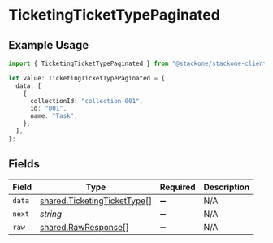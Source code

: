 # TicketingTicketTypePaginated

## Example Usage

```typescript
import { TicketingTicketTypePaginated } from "@stackone/stackone-client-ts/sdk/models/shared";

let value: TicketingTicketTypePaginated = {
  data: [
    {
      collectionId: "collection-001",
      id: "001",
      name: "Task",
    },
  ],
};
```

## Fields

| Field                                                                             | Type                                                                              | Required                                                                          | Description                                                                       |
| --------------------------------------------------------------------------------- | --------------------------------------------------------------------------------- | --------------------------------------------------------------------------------- | --------------------------------------------------------------------------------- |
| `data`                                                                            | [shared.TicketingTicketType](../../../sdk/models/shared/ticketingtickettype.md)[] | :heavy_minus_sign:                                                                | N/A                                                                               |
| `next`                                                                            | *string*                                                                          | :heavy_minus_sign:                                                                | N/A                                                                               |
| `raw`                                                                             | [shared.RawResponse](../../../sdk/models/shared/rawresponse.md)[]                 | :heavy_minus_sign:                                                                | N/A                                                                               |